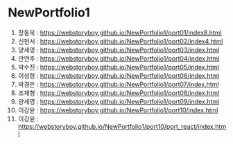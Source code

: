# NewPortfolio1

01. 장동욱 : https://webstoryboy.github.io/NewPortfolio1/port01/index8.html
02. 신현서 : https://webstoryboy.github.io/NewPortfolio1/port02/index4.html
03. 양세영 : https://webstoryboy.github.io/NewPortfolio1/port03/index.html
04. 안연주 : https://webstoryboy.github.io/NewPortfolio1/port04/index.html
05. 박수진 : https://webstoryboy.github.io/NewPortfolio1/port05/index.html
06. 이성령 : https://webstoryboy.github.io/NewPortfolio1/port06/index.html
07. 박경은 : https://webstoryboy.github.io/NewPortfolio1/port07/index.html
08. 조재형 : https://webstoryboy.github.io/NewPortfolio1/port08/index.html
09. 양세영 : https://webstoryboy.github.io/NewPortfolio1/port09/index.html
10. 이강윤 : https://webstoryboy.github.io/NewPortfolio1/port10/index.html
11. 이강윤 : https://webstoryboy.github.io/NewPortfolio1/port10/port_react/index.html
